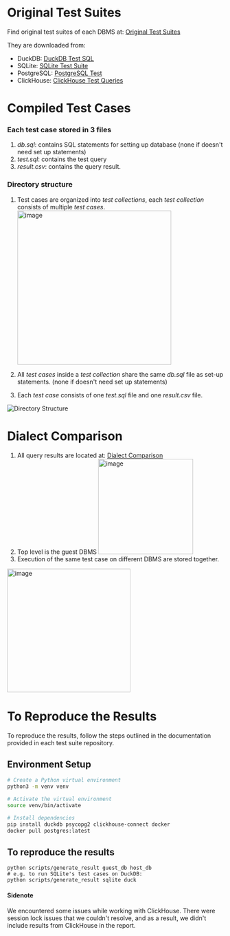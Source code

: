 # Original Test Suites

Find original test suites of each DBMS at: [Original Test Suites](https://github.com/hazelnut-99/SQL-dialects/tree/main/original-test-suites)

They are downloaded from:
- DuckDB: [DuckDB Test SQL](https://github.com/duckdb/duckdb/tree/main/test/sql)
- SQLite: [SQLite Test Suite](https://www.sqlite.org/sqllogictest/dir?ci=tip)
- PostgreSQL: [PostgreSQL Test](https://github.com/postgres/postgres/tree/master/src/test)
- ClickHouse: [ClickHouse Test Queries](https://github.com/ClickHouse/ClickHouse/tree/master/tests/queries/0_stateless)

# Compiled Test Cases
### Each test case stored in 3 files
1. *db.sql*: contains SQL statements for setting up database  (none if doesn't need set up statements)  
2. *test.sql*: contains the test query  
3. *result.csv*: contains the query result.  

### Directory structure
1. Test cases are organized into *test collections*, each *test collection* consists of multiple *test cases*.
   <img width="358" alt="image" src="https://github.com/hazelnut-99/SQL-dialects/assets/130122455/903b78f1-836c-4b18-83c4-2092b6bff6ae">

3. All *test cases* inside a *test collection* share the same *db.sql* file as set-up statements.  (none if doesn't need set up statements)  
4. Each *test case* consists of one *test.sql* file and one *result.csv* file.

![Directory Structure](https://github.com/hazelnut-99/SQL-dialects/assets/130122455/73b44a3f-681a-4793-aef6-5cd88f574712)

# Dialect Comparison

1. All query results are located at: [Dialect Comparison](https://github.com/hazelnut-99/SQL-dialects/tree/main/result-compare)  
2. Top level is the guest DBMS
   <img width="221" alt="image" src="https://github.com/hazelnut-99/SQL-dialects/assets/130122455/5679a2f1-9dcf-4a7e-b766-8c1f0617de6b">
3. Execution of the same test case on different DBMS are stored together.
<img width="287" alt="image" src="https://github.com/hazelnut-99/SQL-dialects/assets/130122455/8b30bcb6-ef57-4d82-bac3-d0167f8dec81">


# To Reproduce the Results

To reproduce the results, follow the steps outlined in the documentation provided in each test suite repository.

## Environment Setup

```bash
# Create a Python virtual environment
python3 -m venv venv

# Activate the virtual environment
source venv/bin/activate

# Install dependencies
pip install duckdb psycopg2 clickhouse-connect docker
docker pull postgres:latest

```
## To reproduce the results
```
python scripts/generate_result guest_db host_db
# e.g. to run SQLite's test cases on DuckDB:
python scripts/generate_result sqlite duck
```

#### Sidenote
We encountered some issues while working with ClickHouse. There were session lock issues that we couldn't resolve, and as a result, we didn't include results from ClickHouse in the report.
